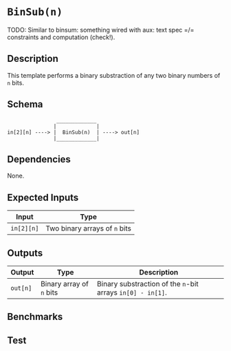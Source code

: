 # `BinSub(n)`

TODO: Similar to binsum: something wired with aux: text spec =/= constraints and computation (check!).

## Description

This template performs a binary substraction of any two binary numbers of `n` bits. 

## Schema

```
                _____________     
               |             |
in[2][n] ----> |  BinSub(n)  | ----> out[n]
               |_____________|     
```

## Dependencies

None. 

## Expected Inputs

| Input              | Type                           |
| -------------      | -------------                  | 
| `in[2][n]`         | Two binary arrays of `n` bits  |

## Outputs

| Output        | Type                      | Description     |
| ------------- | -------------             | ----------      | 
| `out[n]`      | Binary array of `n` bits  | Binary substraction of the `n`-bit arrays `in[0] - in[1]`. |

## Benchmarks 

## Test